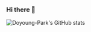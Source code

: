 ### Hi there 👋

<!--
**Doyoung-Park/Doyoung-Park** is a ✨ _special_ ✨ repository because its `README.md` (this file) appears on your GitHub profile.

Here are some ideas to get you started:

- 🔭 I’m currently working on ...
- 🌱 I’m currently learning ...
- 👯 I’m looking to collaborate on ...
- 🤔 I’m looking for help with ...
- 💬 Ask me about ...
- 📫 How to reach me: ...
- 😄 Pronouns: ...
- ⚡ Fun fact: ...
-->
 ![Doyoung-Park's GitHub stats](https://github-readme-stats.vercel.app/api?username=Doyoung-Park&show_icons=true&theme=radical) 
<!-- ![Top Langs](https://github-readme-stats.vercel.app/api/top-langs/?username=Doyoung-Park&layout=compact&theme=tokyonight) -->

